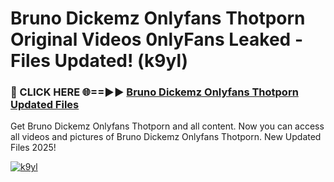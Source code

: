 # Bruno Dickemz Onlyfans Thotporn Original Videos 0nlyFans Leaked - Files Updated! (k9yl)

<h3>🔴 CLICK HERE 🌐==►► <a href="https://tinyurl.com/ms9xzufz" rel="nofollow">Bruno Dickemz Onlyfans Thotporn Updated Files</a></h3>

Get Bruno Dickemz Onlyfans Thotporn and all content. Now you can access all videos and pictures of Bruno Dickemz Onlyfans Thotporn. New Updated Files 2025!

[![k9yl](https://i.imgur.com/ppqm5kG.gif)](https://tinyurl.com/ms9xzufz)
